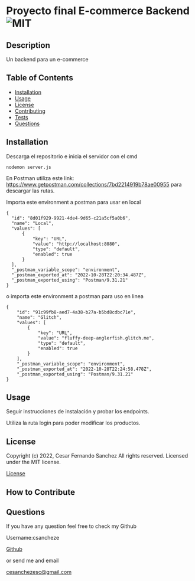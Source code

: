 # Proyecto final E-commerce Backend ![MIT](https://img.shields.io/apm/l/vim-mode?style=plastic)

  ## Description
  
  Un backend para un e-commerce

  
  ## Table of Contents
  
  - [Installation](#installation)
  - [Usage](#usage)
  - [License](#license)
  - [Contributing](#license)
  - [Tests](#license)
  - [Questions](#license)
  
  ## Installation
  
 Descarga el repositorio e inicia el servidor con el cmd 
 ```
 nodemon server.js
 ```
  
  
En Postman utiliza este link: https://www.getpostman.com/collections/7bd2214919b78ae00955 para descargar las rutas.

Importa este environment a postman para usar en local



  ```
{
	"id": "8d01f929-9921-4de4-9d65-c21a5cf5a0b6",
	"name": "Local",
	"values": [
		{
			"key": "URL",
			"value": "http://localhost:8080",
			"type": "default",
			"enabled": true
		}
	],
	"_postman_variable_scope": "environment",
	"_postman_exported_at": "2022-10-28T22:20:34.487Z",
	"_postman_exported_using": "Postman/9.31.21"
}
  ```
o importa este environment a postman para uso en linea

```
{
	"id": "91c99fb8-aed7-4a38-b27a-b5bd8cdbc71e",
	"name": "Glitch",
	"values": [
		{
			"key": "URL",
			"value": "fluffy-deep-anglerfish.glitch.me",
			"type": "default",
			"enabled": true
		}
	],
	"_postman_variable_scope": "environment",
	"_postman_exported_at": "2022-10-28T22:24:58.478Z",
	"_postman_exported_using": "Postman/9.31.21"
}
```
  
  ## Usage
  
  
Seguir instrucciones de instalación y probar los endpoints.

Utiliza la ruta login para poder modificar los productos.

  
  
  ## License
  
  
Copyright (c) 2022, Cesar Fernando Sanchez All rights reserved.
Licensed under the MIT license. 

  
  
[License](./MIT_license.txt)

  
  ## How to Contribute
  

  
  ## Questions
  
  If you have any question feel free to check my Github 
  
Username:csancheze
  
[Github](https://github.com/csancheze)

  or send me and email
  
<cesanchezesc@gmail.com>

